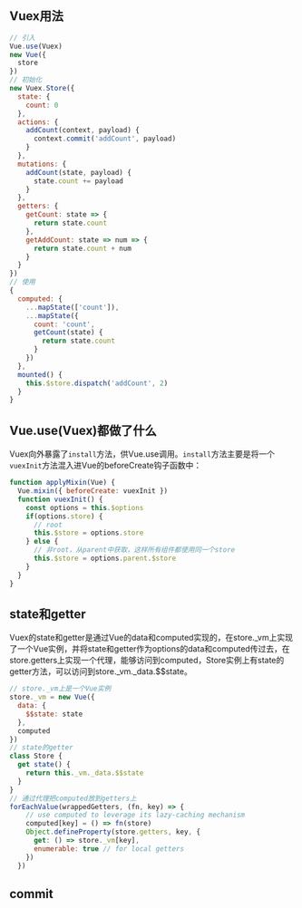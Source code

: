 ## Vuex用法
```js
// 引入
Vue.use(Vuex)
new Vue({
  store
})
// 初始化
new Vuex.Store({
  state: {
    count: 0 
  },
  actions: {
    addCount(context, payload) {
      context.commit('addCount', payload)
    }
  },
  mutations: {
    addCount(state, payload) {
      state.count += payload
    }
  },
  getters: {
    getCount: state => {
      return state.count
    },
    getAddCount: state => num => {
      return state.count + num
    }
  }
})
// 使用
{
  computed: {
    ...mapState(['count']),
    ...mapState({
      count: 'count',
      getCount(state) {
        return state.count
      }
    })
  },
  mounted() {
    this.$store.dispatch('addCount', 2)
  }
}
```
## Vue.use(Vuex)都做了什么
Vuex向外暴露了`install`方法，供Vue.use调用。`install`方法主要是将一个`vuexInit`方法混入进Vue的beforeCreate钩子函数中：
```js
function applyMixin(Vue) {
  Vue.mixin({ beforeCreate: vuexInit })
  function vuexInit() {
    const options = this.$options
    if(options.store) {
      // root
      this.$store = options.store
    } else {
      // 非root，从parent中获取，这样所有组件都使用同一个store
      this.$store = options.parent.$store
    }
  }
}
```
## state和getter
Vuex的state和getter是通过Vue的data和computed实现的，在store._vm上实现了一个Vue实例，并将state和getter作为options的data和computed传过去，在store.getters上实现一个代理，能够访问到computed，Store实例上有state的getter方法，可以访问到store._vm._data.$$state。
```js
// store._vm上是一个Vue实例
store._vm = new Vue({
  data: {
    $$state: state
  },
  computed
})
// state的getter
class Store {
  get state() {
    return this._vm._data.$$state
  }
}
// 通过代理把computed放到getters上
forEachValue(wrappedGetters, (fn, key) => {
    // use computed to leverage its lazy-caching mechanism
    computed[key] = () => fn(store)
    Object.defineProperty(store.getters, key, {
      get: () => store._vm[key],
      enumerable: true // for local getters
    })
  })
```

## commit
